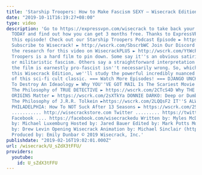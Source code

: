 ```yaml
---
title: 'Starship Troopers: How to Make Fascism SEXY – Wisecrack Edition'
date: "2019-10-11T16:19:27+08:00"
type: video
description: 'Go to https://expressvpn.com/wisecrack to take back your Internet privacy
  TODAY and find out how you can get 3 months free. Thanks to ExpressVPN for sponsoring
  this episode! Check out our Starship Troopers Podcast Episode ► https://wscrk.com/2N57kZr
  Subscribe to Wisecrack! ► http://wscrk.com/SbscrbWC Join Our Discord Chat or see
  the research for this video on WisecrackPLUS ► http://wscrk.com/YtWcPls Starship
  Troopers is a hard film to pin down. Some say it''s an obvious satirical takedown
  or militaristic fascism. Others say a straightforward interpretation suggesting
  the film is earnestly pro-fascist isn''t necessarily wrong. So, which is it? In
  this Wisecrack Edition, we''ll study the powerful incredibly nuanced political philosophy
  of this sci-fi cult classic. === Watch More Episodes! === DJANGO UNCHAINED: How
  To Destroy An Ideaology ► Why YOU''VE GOT MAIL Is The Scariest Movie Ever ► https://wscrk.com/2BmayTw
  The Philosophy of TRUE DETECTIVE ► https://wscrk.com/2CTcS4D Why THE JOKER''S Mysterious
  ORIGINS Matter ► https://wscrk.com/2sXTkYa DONNIE DARKO: Deep or Dumb? ► https://wscrk.com/2CmlL6f
  The Philosophy of J.R.R. Tolkein ►https://wscrk.com/2LQQsF2 IT''S ALWAYS SUNNY IN
  PHILADELPHIA: How To NOT Suck After 13 Seasons ► https://wscrk.com/2SpGDk5 Store
  ........... http://wisecrackstore.com Twitter ......... https://twitter.com/wisecrack
  Facebook .... https://facebook.com/wisecrackedu Written by: Myles McDonough Directed
  by: Michael Luxemburg Hosted by: Jared Bauer Edited by: Mark Potts Motion Graphics
  by: Drew Levin Opening Wisecrack Animation by: Michael Sinclair (https://diedfamo.us)
  Produced by: Emily Dunbar © 2019 Wisecrack, Inc.'
publishdate: "2019-02-16T19:02:01.000Z"
url: /wisecrack/U_sZdX3tFFU/
providers:
  youtube:
    id: U_sZdX3tFFU
---
```

